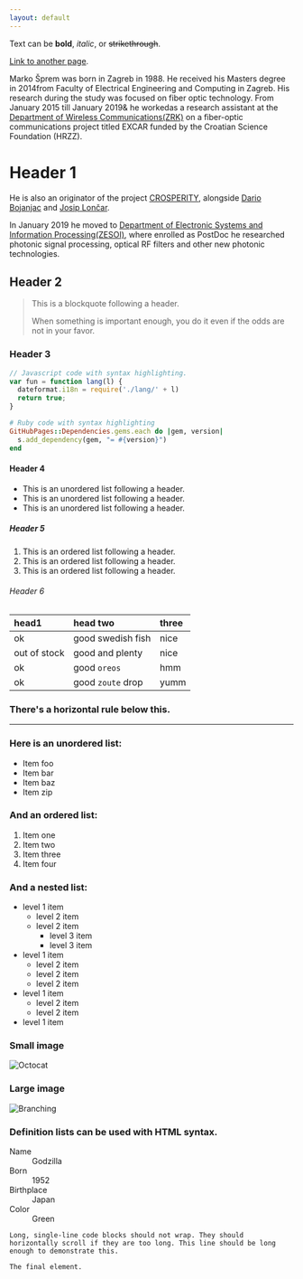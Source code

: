 ```yaml
---
layout: default
---
```


Text can be **bold**, _italic_, or ~~strikethrough~~.

[Link to another page](./another-page.html).

Marko Šprem was born in Zagreb in 1988. He received his Masters degree in 2014from Faculty of Electrical Engineering and Computing in Zagreb. His research during the study was focused on fiber optic technology. From January 2015 till January 2019& he workedas a research assistant at the [Department of Wireless Communications(ZRK)](https://www.fer.unizg.hr/zrk) on a fiber-optic communications project titled EXCAR funded by the Croatian Science Foundation (HRZZ).

# Header 1

He is also an originator of the project [CROSPERITY](https://www.fer.unizg.hr/zrk/FERSAT/pocetak), alongside [Dario Bojanjac](https://www.fer.unizg.hr/zrk/djelatnici/dario_bojanjac) and [Josip Lončar](https://www.fer.unizg.hr/zrk/djelatnici/josip_loncar).

In January 2019 he moved to [Department of Electronic Systems and Information Processing(ZESOI)](https://www.fer.unizg.hr/zesoi), where enrolled as PostDoc he researched photonic signal processing, optical RF filters and other new photonic technologies.

## Header 2

> This is a blockquote following a header.
>
> When something is important enough, you do it even if the odds are not in your favor.

### Header 3

```js
// Javascript code with syntax highlighting.
var fun = function lang(l) {
  dateformat.i18n = require('./lang/' + l)
  return true;
}
```

```ruby
# Ruby code with syntax highlighting
GitHubPages::Dependencies.gems.each do |gem, version|
  s.add_dependency(gem, "= #{version}")
end
```

#### Header 4

*   This is an unordered list following a header.
*   This is an unordered list following a header.
*   This is an unordered list following a header.

##### Header 5

1.  This is an ordered list following a header.
2.  This is an ordered list following a header.
3.  This is an ordered list following a header.

###### Header 6

| head1        | head two          | three |
|:-------------|:------------------|:------|
| ok           | good swedish fish | nice  |
| out of stock | good and plenty   | nice  |
| ok           | good `oreos`      | hmm   |
| ok           | good `zoute` drop | yumm  |

### There's a horizontal rule below this.

* * *

### Here is an unordered list:

*   Item foo
*   Item bar
*   Item baz
*   Item zip

### And an ordered list:

1.  Item one
1.  Item two
1.  Item three
1.  Item four

### And a nested list:

- level 1 item
  - level 2 item
  - level 2 item
    - level 3 item
    - level 3 item
- level 1 item
  - level 2 item
  - level 2 item
  - level 2 item
- level 1 item
  - level 2 item
  - level 2 item
- level 1 item

### Small image

![Octocat](https://github.githubassets.com/images/icons/emoji/octocat.png)

### Large image

![Branching](https://guides.github.com/activities/hello-world/branching.png)


### Definition lists can be used with HTML syntax.

<dl>
<dt>Name</dt>
<dd>Godzilla</dd>
<dt>Born</dt>
<dd>1952</dd>
<dt>Birthplace</dt>
<dd>Japan</dd>
<dt>Color</dt>
<dd>Green</dd>
</dl>

```
Long, single-line code blocks should not wrap. They should horizontally scroll if they are too long. This line should be long enough to demonstrate this.
```

```
The final element.
```
